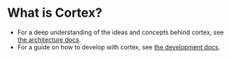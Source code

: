 # What is Cortex?

- For a deep understanding of the ideas and concepts behind cortex, see [the architecture docs](architecture.md).
- For a guide on how to develop with cortex, see [the development docs](develop.md).
